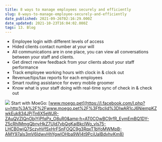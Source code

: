 ```yaml
---
title: 8 ways to manage employees securely and efficiently
slug: 8-ways-to-manage-employee-securely-and-efficiently
date_published: 2021-09-26T02:16:29.000Z
date_updated: 2021-10-23T16:04:02.000Z
tags: 13. Blog
---
```


- Employee login with different levels of access
- Hided clients contact number at your will
- All communications are in one place, you can view all conversations between your staff and clients.
- Get direct review feedback from your clients about your staff performance
- Track employee working hours with clock in & clock out
- Revenue/tips/tax reports for each employees
- Smart routing assistance for every mobile groomer
- Know what is your staff doing with real-time sync of check in & check out

![](https://moego-67741d62d4db.intercom-attachments-1.com/i/o/156179548/a371ab17ca3c432810c7f361/72270397_432613854030676_5221683954142150656_n.jpg)
Start with MoeGo: [www.moego.pet](https://l.facebook.com/l.php?u=http%3A%2F%2Fwww.moego.pet%2F%3Ffbclid%3DIwAR1cJ6NiempKZwkEuk834JPjTn6X5eWJR-ZAuQVZIQnObjYjPfqPx_O8uR0&amp;h=AT0COwBC9rfR_EymEmBQ1DY-Z5cRhIMmgQbnyHkZ7Uld7vbQgKajBkcIWo_yls75-LHCB0wjQ7SczyhVfSxHrFSnFOQC9g3RqxT1bYoMWMpB-AMY97als3mV6IdwvHhYgwIOHba9WI4t9PciUalBdvhvKm8)
